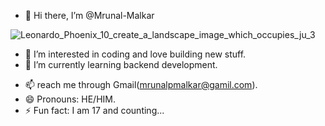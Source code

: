 - 👋 Hi there, I’m @Mrunal-Malkar

![Leonardo_Phoenix_10_create_a_landscape_image_which_occupies_ju_3](https://github.com/user-attachments/assets/c3c67b8d-5301-41dc-ab89-905d962d7dd2)

- 👀 I’m interested in coding and love building new stuff.
- 🌱 I’m currently learning backend development.
<!--- 💞️ I’m looking to collaborate on --->
- 📫 reach me through Gmail(mrunalpmalkar@gamil.com).
- 😄 Pronouns: HE/HIM.
- ⚡ Fun fact: I am 17 and counting...

<!---
Mrunal-Malkar/Mrunal-Malkar is a ✨ special ✨ repository because its `README.md` (this file) appears on your GitHub profile.
You can click the Preview link to take a look at your changes.
--->
